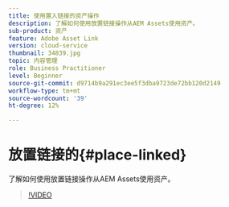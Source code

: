 ```yaml
---
title: 使用置入链接的资产操作
description: 了解如何使用放置链接操作从AEM Assets使用资产。
sub-product: 资产
feature: Adobe Asset Link
version: cloud-service
thumbnail: 34839.jpg
topic: 内容管理
role: Business Practitioner
level: Beginner
source-git-commit: d9714b9a291ec3ee5f3dba9723de72bb120d2149
workflow-type: tm+mt
source-wordcount: '39'
ht-degree: 12%

---
```



# 放置链接的{#place-linked}

了解如何使用放置链接操作从AEM Assets使用资产。

>[!VIDEO](https://video.tv.adobe.com/v/34839/?quality=12)
